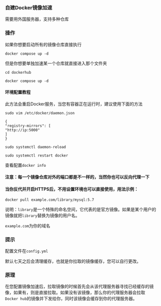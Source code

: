 ### 自建Docker镜像加速
需要用外国服务器，支持多种仓库

### 操作

如果你想要启动所有的镜像仓库直接执行 

`docker compose up -d`

但是你想要单独加速某一个仓库就直接进入那个文件夹

`cd dockerhub`

`docker compose up -d`


#### 环境配置教程

此方法会重启Docker服务，当您有容器正在运行时，建议使用下面的方法
```
sudo vim /etc/docker/daemon.json
```
```
{
"registry-mirrors": [
"http://ip:5000"
]
}
```
```
sudo systemctl daemon-reload
```
```
sudo systemctl restart docker
```

查看配置`docker info`

#### 注意：每一个镜像仓库对外的端口都是不一样的，当然你也可以反向代理一下

#### 当你反代并开启HTTPS后，不用设置环境也可以直接使用，用法示例：
```
docker pull example.com/library/mysql:5.7
```
说明：`library`是一个特殊的命名空间，它代表的是官方镜像。如果是某个用户的镜像就把`library`替换为镜像的用户名。

`example.com`为你的域名


### 提示

配置文件在`config.yml`

默认七天之后会清理缓存，也就是你拉取的镜像缓存，您可以自行更改。


### 原理

在您配置镜像加速后，拉取镜像的时候首先会从该代理服务器寻找已经缓存的镜像，如果有，则是直接拉取。如果没有该镜像，那么你的代理服务器会拉取`Docker hub`的镜像并下发给你，同时该镜像会缓存到你的代理服务器。
